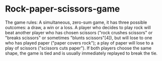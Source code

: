# Rock-paper-scissors-game
The game rules:
A simultaneous, zero-sum game, it has three possible outcomes: a draw, a win or a loss.
A player who decides to play rock will beat another player who has chosen scissors ("rock crushes scissors" or "breaks scissors" or sometimes "blunts scissors"[4]), but will lose to one who has played paper ("paper covers rock"); a play of paper will lose to a play of scissors ("scissors cuts paper").
If both players choose the same shape, the game is tied and is usually immediately replayed to break the tie.